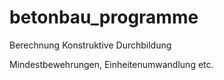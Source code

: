 ﻿# betonbau_programme

Berechnung Konstruktive Durchbildung

Mindestbewehrungen, Einheitenumwandlung etc.
